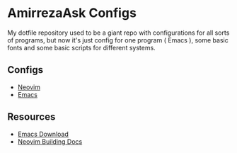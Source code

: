 # AmirrezaAsk Configs
My dotfile repository used to be a giant repo with configurations for all sorts of programs, but now it's just config for one program ( Emacs ), some basic fonts and some basic scripts for different systems.

## Configs

- [Neovim](https://github.com/amirrezaask/nvim)
- [Emacs](https://github.com/amirrezaask/dotfiles/blob/master/.emacs)

## Resources

- [Emacs Download](http://ftp.gnu.org/gnu/emacs/)
- [Neovim Building Docs](https://github.com/neovim/neovim/wiki/Building-Neovim)
